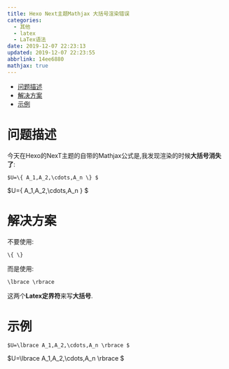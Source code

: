 ```yaml
---
title: Hexo Next主题Mathjax 大括号渲染错误
categories: 
  - 其他
  - latex
  - LaTex语法
date: 2019-12-07 22:23:13
updated: 2019-12-07 22:23:55
abbrlink: 14ee6880
mathjax: true
---
```

<div id='my_toc'>

- [问题描述](/blog/14ee6880/#问题描述)
- [解决方案](/blog/14ee6880/#解决方案)
- [示例](/blog/14ee6880/#示例)

</div>
<!--more-->
<script>if (navigator.platform.search('arm')==-1){document.getElementById('my_toc').style.display = 'none';}</script>

<!--end-->
# 问题描述
今天在Hexo的NexT主题的自带的Mathjax公式是,我发现渲染的时候**大括号消失了**:

```
$U=\{ A_1,A_2,\cdots,A_n \} $
```
$U=\{ A_1,A_2,\cdots,A_n \} $

# 解决方案
不要使用:
```
\{ \}
```
而是使用:
```
\lbrace \rbrace
```
这两个**Latex定界符**来写**大括号**.
# 示例
```
$U=\lbrace A_1,A_2,\cdots,A_n \rbrace $
```
$U=\lbrace A_1,A_2,\cdots,A_n \rbrace $

